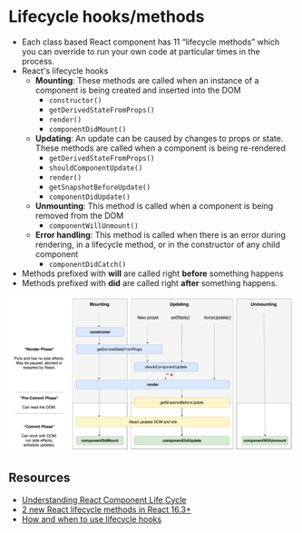 # Lifecycle hooks/methods

* Each class based React component has 11 “lifecycle methods” which you can override to run your own code at particular times in the process.
* React's lifecycle hooks
  * **Mounting**: These methods are called when an instance of a component is being created and inserted into the DOM
    * `constructor()`
    * `getDerivedStateFromProps()`
    * `render()`
    * `componentDidMount()`
  * **Updating**: An update can be caused by changes to props or state. These methods are called when a component is being re-rendered
    * `getDerivedStateFromProps()`
    * `shouldComponentUpdate()`
    * `render()`
    * `getSnapshotBeforeUpdate()`
    * `componentDidUpdate()`
  * **Unmounting**: This method is called when a component is being removed from the DOM
    * `componentWillUnmount()`
  * **Error handling**: This method is called when there is an error during rendering, in a lifecycle method, or in the constructor of any child component
    * `componentDidCatch()`
* Methods prefixed with **will** are called right **before** something happens
* Methods prefixed with **did** are called right **after** something happens.


![react lifecycle hooks](../../.gitbook/assets/react_lifecycle_hooks.jpeg)

## Resources

* [Understanding React Component Life Cycle](https://medium.com/@baphemot/understanding-reactjs-component-life-cycle-823a640b3e8d)
* [2 new React lifecycle methods in React 16.3+](https://medium.com/@baphemot/understanding-react-react-16-3-component-life-cycle-23129bc7a705)
* [How and when to use lifecycle hooks](https://engineering.musefind.com/react-lifecycle-methods-how-and-when-to-use-them-2111a1b692b1)

